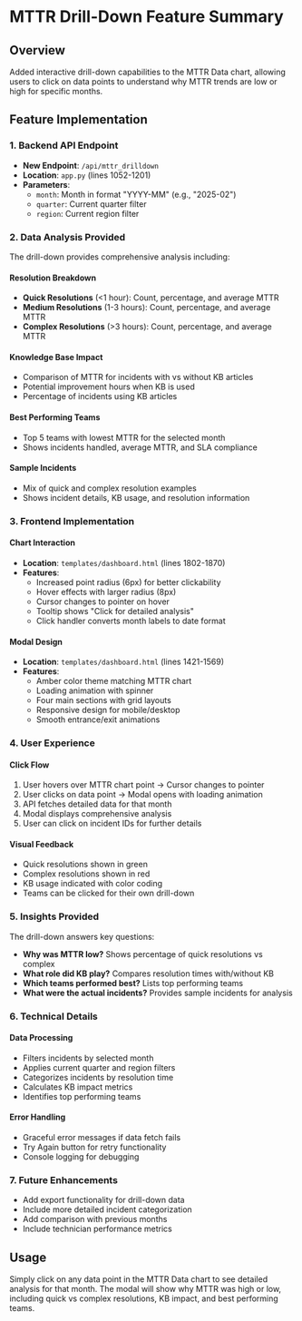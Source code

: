 # MTTR Drill-Down Feature Summary

## Overview
Added interactive drill-down capabilities to the MTTR Data chart, allowing users to click on data points to understand why MTTR trends are low or high for specific months.

## Feature Implementation

### 1. Backend API Endpoint
- **New Endpoint**: `/api/mttr_drilldown`
- **Location**: `app.py` (lines 1052-1201)
- **Parameters**:
  - `month`: Month in format "YYYY-MM" (e.g., "2025-02")
  - `quarter`: Current quarter filter
  - `region`: Current region filter

### 2. Data Analysis Provided
The drill-down provides comprehensive analysis including:

#### Resolution Breakdown
- **Quick Resolutions** (<1 hour): Count, percentage, and average MTTR
- **Medium Resolutions** (1-3 hours): Count, percentage, and average MTTR
- **Complex Resolutions** (>3 hours): Count, percentage, and average MTTR

#### Knowledge Base Impact
- Comparison of MTTR for incidents with vs without KB articles
- Potential improvement hours when KB is used
- Percentage of incidents using KB articles

#### Best Performing Teams
- Top 5 teams with lowest MTTR for the selected month
- Shows incidents handled, average MTTR, and SLA compliance

#### Sample Incidents
- Mix of quick and complex resolution examples
- Shows incident details, KB usage, and resolution information

### 3. Frontend Implementation

#### Chart Interaction
- **Location**: `templates/dashboard.html` (lines 1802-1870)
- **Features**:
  - Increased point radius (6px) for better clickability
  - Hover effects with larger radius (8px)
  - Cursor changes to pointer on hover
  - Tooltip shows "Click for detailed analysis"
  - Click handler converts month labels to date format

#### Modal Design
- **Location**: `templates/dashboard.html` (lines 1421-1569)
- **Features**:
  - Amber color theme matching MTTR chart
  - Loading animation with spinner
  - Four main sections with grid layouts
  - Responsive design for mobile/desktop
  - Smooth entrance/exit animations

### 4. User Experience

#### Click Flow
1. User hovers over MTTR chart point → Cursor changes to pointer
2. User clicks on data point → Modal opens with loading animation
3. API fetches detailed data for that month
4. Modal displays comprehensive analysis
5. User can click on incident IDs for further details

#### Visual Feedback
- Quick resolutions shown in green
- Complex resolutions shown in red
- KB usage indicated with color coding
- Teams can be clicked for their own drill-down

### 5. Insights Provided

The drill-down answers key questions:
- **Why was MTTR low?** Shows percentage of quick resolutions vs complex
- **What role did KB play?** Compares resolution times with/without KB
- **Which teams performed best?** Lists top performing teams
- **What were the actual incidents?** Provides sample incidents for analysis

### 6. Technical Details

#### Data Processing
- Filters incidents by selected month
- Applies current quarter and region filters
- Categorizes incidents by resolution time
- Calculates KB impact metrics
- Identifies top performing teams

#### Error Handling
- Graceful error messages if data fetch fails
- Try Again button for retry functionality
- Console logging for debugging

### 7. Future Enhancements
- Add export functionality for drill-down data
- Include more detailed incident categorization
- Add comparison with previous months
- Include technician performance metrics

## Usage
Simply click on any data point in the MTTR Data chart to see detailed analysis for that month. The modal will show why MTTR was high or low, including quick vs complex resolutions, KB impact, and best performing teams. 